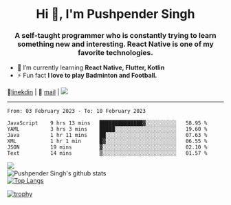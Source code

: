 <h1 align="center">Hi 👋, I'm Pushpender Singh</h1>
<h3 align="center">A self-taught programmer who is constantly trying to learn something new and interesting. React Native is one of my favorite technologies.</h3>

- 🌱 I’m currently learning **React Native, Flutter, Kotlin**
- ⚡ Fun fact **I love to play Badminton and Football.**

👔[linekdin](https://www.linkedin.com/in/pushpender-singh-240061202/) | 📧 [mail](mailto:pushpendersingh@p2devs.com) | ![](https://komarev.com/ghpvc/?username=pushpender-singh-ap&color=blue)


---

<!--START_SECTION:waka-->

```text
From: 03 February 2023 - To: 10 February 2023

JavaScript    9 hrs 13 mins   ██████████████▓░░░░░░░░░░   58.95 %
YAML          3 hrs 3 mins    █████░░░░░░░░░░░░░░░░░░░░   19.60 %
Java          1 hr 11 mins    ██░░░░░░░░░░░░░░░░░░░░░░░   07.63 %
XML           1 hr 1 min      █▓░░░░░░░░░░░░░░░░░░░░░░░   06.55 %
JSON          19 mins         ▓░░░░░░░░░░░░░░░░░░░░░░░░   02.10 %
Text          14 mins         ▒░░░░░░░░░░░░░░░░░░░░░░░░   01.57 %
```

<!--END_SECTION:waka-->

<img align="left" src="https://github-readme-streak-stats.herokuapp.com/?user=pushpender-singh-ap&theme=dark" /></br>
![Pushpender Singh's github stats](https://github-readme-stats.vercel.app/api?username=pushpender-singh-ap&show_icons=true&theme=radical&count_private=true)</br>
[![Top Langs](https://github-readme-stats.vercel.app/api/top-langs/?username=pushpender-singh-ap&theme=radical)](https://github.com/pushpender-singh-ap/github-readme-stats)

[![trophy](https://github-profile-trophy.vercel.app/?username=pushpender-singh-ap&theme=radical)](https://github.com/pushpender-singh-ap/pushpender-singh-ap)
